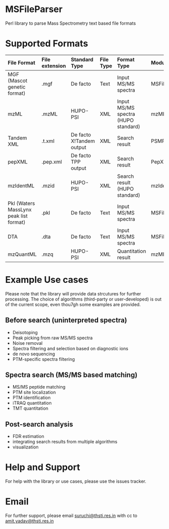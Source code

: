 # MSFileParser
Perl library to parse Mass Spectrometry text based file formats

# Supported Formats
|File Format |File extension|Standard Type |File Type |Format Type |Module|
|:----|:----|:----|:----|:----|:----|
|MGF (Mascot genetic format)|.mgf|De facto|Text| Input MS/MS spectra|MSFileParser.pm|
|mzML|.mzML|HUPO-PSI|XML| Input MS/MS spectra (HUPO standard)|mzMLParser.pm|
|Tandem XML|.t.xml|De facto X!Tandem output|XML| Search result|PSMFileIO.pm|
|pepXML|.pep.xml|De facto TPP output|XML| Search result|PepXMLParser.pm|
|mzIdentML|.mzid|HUPO-PSI|XML| Search result (HUPO standard) |mzIdentMLParser.pm|
|Pkl (Waters MassLynx peak list format)|.pkl|De facto|Text| Input MS/MS spectra|MSFileParser|
|DTA|.dta|De facto|Text| Input MS/MS spectra|MSFileParser|
|mzQuantML|.mzq|HUPO-PSI|XML| Quantitation result|mzMLQuant.pm|

# Example Use cases
Please note that the library will provide data strcutures for further processing. The choice of algorithms (third-party or user-developed) is out of the current scope, even thou7gh some examples are provided.
## Before search (uninterpreted spectra)
* Deisotoping
* Peak picking from raw MS/MS spectra
* Noise removal
* Spectra filtering and selection based on diagnostic ions
* de novo sequencing
* PTM-specific spectra filtering

## Spectra search (MS/MS based matching)
* MS/MS peptide matching
* PTM site localization
* PTM identification
* iTRAQ quantitation
* TMT quantitation

## Post-search analysis
* FDR estimation 
* integrating search results from multiple algorithms
* visualization


# Help and Support
For help with the library or use cases, please use the issues tracker.

# Email
For further support, please email suruchi@thsti.res.in with cc to amit.yadav@thsti.res.in

